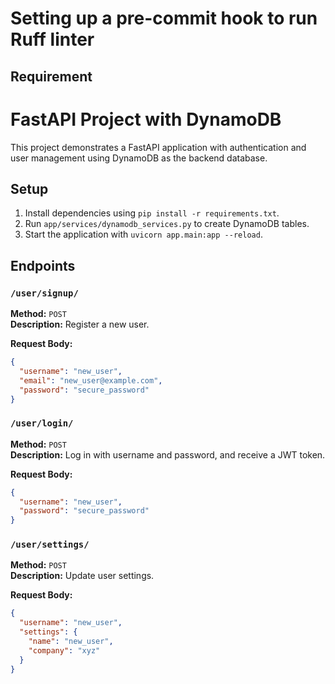 
# Setting up a pre-commit hook to run Ruff linter

## Requirement



# FastAPI Project with DynamoDB

This project demonstrates a FastAPI application with authentication and user management using DynamoDB as the backend database.

## Setup

1. Install dependencies using `pip install -r requirements.txt`.
2. Run `app/services/dynamodb_services.py` to create DynamoDB tables.
4. Start the application with `uvicorn app.main:app --reload`.

## Endpoints

### `/user/signup/`
**Method:** `POST`  
**Description:** Register a new user.

**Request Body:**
```json
{
  "username": "new_user",
  "email": "new_user@example.com",
  "password": "secure_password"
}
```

### `/user/login/`
**Method:** `POST`  
**Description:** Log in with username and password, and receive a JWT token.

**Request Body:**
```json
{
  "username": "new_user",
  "password": "secure_password"
}
```

### `/user/settings/`
**Method:** `POST`  
**Description:** Update user settings.

**Request Body:**
```json
{
  "username": "new_user",
  "settings": {
    "name": "new_user",
    "company": "xyz"
  }
}
```
